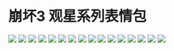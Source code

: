 # 崩坏3 观星系列表情包

![](https://gcore.jsdelivr.net/gh/yoghurtlee-thu/twikoo-magic@main/image/HONKAI3-Star/1.webp)
![](https://gcore.jsdelivr.net/gh/yoghurtlee-thu/twikoo-magic@main/image/HONKAI3-Star/10.webp)
![](https://gcore.jsdelivr.net/gh/yoghurtlee-thu/twikoo-magic@main/image/HONKAI3-Star/11.webp)
![](https://gcore.jsdelivr.net/gh/yoghurtlee-thu/twikoo-magic@main/image/HONKAI3-Star/12.webp)
![](https://gcore.jsdelivr.net/gh/yoghurtlee-thu/twikoo-magic@main/image/HONKAI3-Star/13.webp)
![](https://gcore.jsdelivr.net/gh/yoghurtlee-thu/twikoo-magic@main/image/HONKAI3-Star/14.webp)
![](https://gcore.jsdelivr.net/gh/yoghurtlee-thu/twikoo-magic@main/image/HONKAI3-Star/15.webp)
![](https://gcore.jsdelivr.net/gh/yoghurtlee-thu/twikoo-magic@main/image/HONKAI3-Star/16.webp)
![](https://gcore.jsdelivr.net/gh/yoghurtlee-thu/twikoo-magic@main/image/HONKAI3-Star/2.webp)
![](https://gcore.jsdelivr.net/gh/yoghurtlee-thu/twikoo-magic@main/image/HONKAI3-Star/3.webp)
![](https://gcore.jsdelivr.net/gh/yoghurtlee-thu/twikoo-magic@main/image/HONKAI3-Star/4.webp)
![](https://gcore.jsdelivr.net/gh/yoghurtlee-thu/twikoo-magic@main/image/HONKAI3-Star/5.webp)
![](https://gcore.jsdelivr.net/gh/yoghurtlee-thu/twikoo-magic@main/image/HONKAI3-Star/6.webp)
![](https://gcore.jsdelivr.net/gh/yoghurtlee-thu/twikoo-magic@main/image/HONKAI3-Star/7.webp)
![](https://gcore.jsdelivr.net/gh/yoghurtlee-thu/twikoo-magic@main/image/HONKAI3-Star/8.webp)
![](https://gcore.jsdelivr.net/gh/yoghurtlee-thu/twikoo-magic@main/image/HONKAI3-Star/9.webp)
